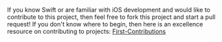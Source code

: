 If you know Swift or are familiar with iOS development and would like to contribute to this project, then feel free to fork this project and start a pull request! If you don't know where to begin, then here is an excellence resource on contributing to projects: [First-Contributions](https://github.com/firstcontributions/first-contributions)
